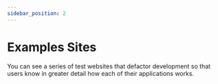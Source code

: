 ```yaml
---
sidebar_position: 2
---
```


# Examples Sites

You can see a series of test websites that defactor development so that users know in greater detail how each of their applications works.